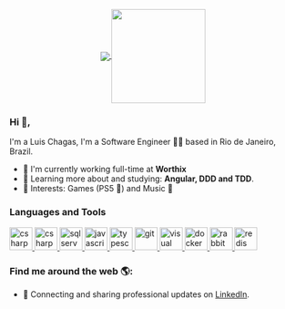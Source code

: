 <p align="center">
  <a href="https://github.com/anuraghazra/github-readme-stats">
    <img
      align="center"
      src="https://github-readme-stats.vercel.app/api/top-langs/?username=luischagas&layout=compact"
    />
  </a>
  <a href="https://github.com/anuraghazra/github-readme-stats">
    <img
      align="center"
      height="165"
      src="https://github-readme-stats.vercel.app/api?username=luischagas&count_private=true&show_icons=true&custom_title=Github%20Status&hide=issues"
    />
  </a>
</p>

### Hi 👋,

I'm a Luis Chagas, I'm a Software Engineer 👨‍💻 based in Rio de Janeiro, Brazil.

- 🏢 I'm currently working full-time at **Worthix**
- 🌱 Learning more about and studying: **Angular, DDD and TDD**.
- 👾 Interests: Games (PS5 💙) and Music 🎵

### Languages and Tools

<a href="#" target="_blank">
    <img
      src="https://devicon.dev/devicon.git/icons/csharp/csharp-original.svg"
      alt="csharp"
      width="40"
      height="40"
    />
</a>

<a href="#" target="_blank">
    <img
      src="https://upload.wikimedia.org/wikipedia/commons/e/ee/.NET_Core_Logo.svg"
      alt="csharp"
      width="40"
      height="40"
    />
</a>

<a href="#" target="_blank">
    <img
      src="https://svgshare.com/i/QFm.svg"
      alt="sqlserver"
      width="40"
      height="40"
    />
</a>

<a href="#" target="_blank">
    <img
      src="https://devicon.dev/devicon.git/icons/javascript/javascript-plain.svg"
      alt="javascript"
      width="40"
      height="40"
    />
</a>

<a href="#" target="_blank">
    <img
      src="https://devicon.dev/devicon.git/icons/typescript/typescript-original.svg"
      alt="typescript"
      width="40"
      height="40"
    />
</a>

<a href="#" target="_blank">
    <img
      src="https://devicon.dev/devicon.git/icons/git/git-original.svg"
      alt="git"
      width="40"
      height="40"
    />
</a>

<a href="#" target="_blank">
    <img
      src="https://devicon.dev/devicon.git/icons/visualstudio/visualstudio-plain.svg"
      alt="visual studio"
      width="40"
      height="40"
    />
</a>

<a href="https://www.docker.com/" target="_blank">
    <img
      src="https://devicons.github.io/devicon/devicon.git/icons/docker/docker-original-wordmark.svg"
      alt="docker"
      width="40"
      height="40"
    />
  </a>
    <a href="https://www.rabbitmq.com" target="_blank">
    <img
      src="https://www.vectorlogo.zone/logos/rabbitmq/rabbitmq-icon.svg"
      alt="rabbitMQ"
      width="40"
      height="40"
    />
  </a>
    <a href="https://www.redis.com" target="_blank">
    <img
      src="https://devicon.dev/devicon.git/icons/redis/redis-original.svg"
      alt="redis"
      width="40"
      height="40"
    />
  </a>
  
  ### Find me around the web 🌎:

- 💼 Connecting and sharing professional updates on <a href="https://www.linkedin.com/in/lfchagas/">LinkedIn</a>.
  
